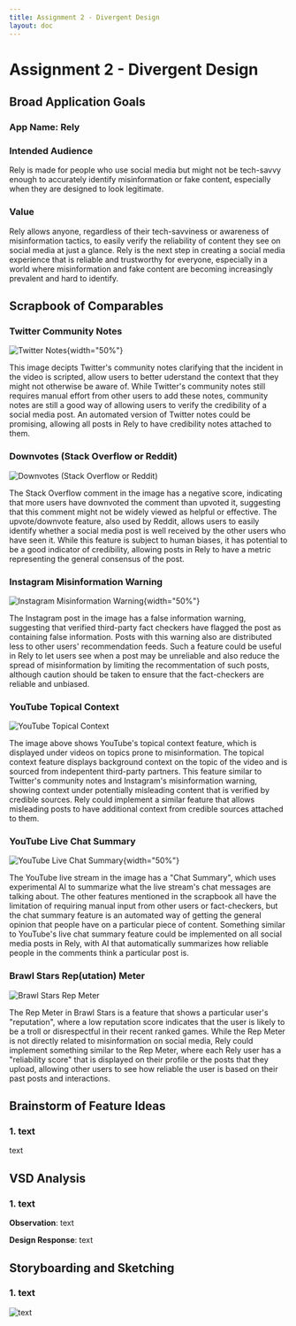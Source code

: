 ```yaml
---
title: Assignment 2 - Divergent Design
layout: doc
---
```


# Assignment 2 - Divergent Design

## Broad Application Goals

### App Name: Rely

### Intended Audience

Rely is made for people who use social media but might not be tech-savvy enough to accurately identify misinformation or fake content, especially when they are designed to look legitimate. 

### Value

Rely allows anyone, regardless of their tech-savviness or awareness of misinformation tactics, to easily verify the reliability of content they see on social media at just a glance. Rely is the next step in creating a social media experience that is reliable and trustworthy for everyone, especially in a world where misinformation and fake content are becoming increasingly prevalent and hard to identify.

## Scrapbook of Comparables

### Twitter Community Notes
![Twitter Notes](./assets/images/A2/scrapbook/Twitter_notes.JPG){width="50%"}

This image decipts Twitter's community notes clarifying that the incident in the video is scripted, allow users to better uderstand the context that they might not otherwise be aware of. While Twitter's community notes still requires manual effort from other users to add these notes, community notes are still a good way of allowing users to verify the credibility of a social media post. An automated version of Twitter notes could be promising, allowing all posts in Rely to have credibility notes attached to them.

### Downvotes (Stack Overflow or Reddit)

![Downvotes (Stack Overflow or Reddit)](./assets/images/A2/scrapbook/downvotes.JPG)

The Stack Overflow comment in the image has a negative score, indicating that more users have downvoted the comment than upvoted it, suggesting that this comment might not be widely viewed as helpful or effective. The upvote/downvote feature, also used by Reddit, allows users to easily identify whether a social media post is well received by the other users who have seen it. While this feature is subject to human biases, it has potential to be a good indicator of credibility, allowing posts in Rely to have a metric representing the general consensus of the post.

### Instagram Misinformation Warning

![Instagram Misinformation Warning](./assets/images/A2/scrapbook/Instagram_warning.JPG){width="50%"}

The Instagram post in the image has a false information warning, suggesting that verified third-party fact checkers have flagged the post as containing false information. Posts with this warning also are distributed less to other users' recommendation feeds. Such a feature could be useful in Rely to let users see when a post may be unreliable and also reduce the spread of misinformation by limiting the recommentation of such posts, although caution should be taken to ensure that the fact-checkers are reliable and unbiased.

### YouTube Topical Context

![YouTube Topical Context](./assets/images/A2/scrapbook/yt_topical_context.JPG)

The image above shows YouTube's topical context feature, which is displayed under videos on topics prone to misinformation. The topical context feature displays background context on the topic of the video and is sourced from indepentent third-party partners. This feature similar to Twitter's community notes and Instagram's misinformation warning, showing context under potentially misleading content that is verified by credible sources. Rely could implement a similar feature that allows misleading posts to have additional context from credible sources attached to them.

### YouTube Live Chat Summary

![YouTube Live Chat Summary](./assets/images/A2/scrapbook/yt_live_chat_summary.JPG){width="50%"}

The YouTube live stream in the image has a "Chat Summary", which uses experimental AI to summarize what the live stream's chat messages are talking about. The other features mentioned in the scrapbook all have the limitation of requiring manual input from other users or fact-checkers, but the chat summary feature is an automated way of getting the general opinion that people have on a particular piece of content. Something similar to YouTube's live chat summary feature could be implemented on all social media posts in Rely, with AI that automatically summarizes how reliable people in the comments think a particular post is.

### Brawl Stars Rep(utation) Meter

![Brawl Stars Rep Meter](./assets/images/A2/scrapbook/bs_rep_meter.JPG)

The Rep Meter in Brawl Stars is a feature that shows a particular user's "reputation", where a low reputation score indicates that the user is likely to be a troll or disrespectful in their recent ranked games. While the Rep Meter is not directly related to misinformation on social media, Rely could implement something similar to the Rep Meter, where each Rely user has a "reliability score" that is displayed on their profile or the posts that they upload, allowing other users to see how reliable the user is based on their past posts and interactions.

## Brainstorm of Feature Ideas

### 1. text

text

## VSD Analysis

### 1. text

**Observation**: text

**Design Response**: text

## Storyboarding and Sketching

### 1. text

![text](./assets/images/A2)